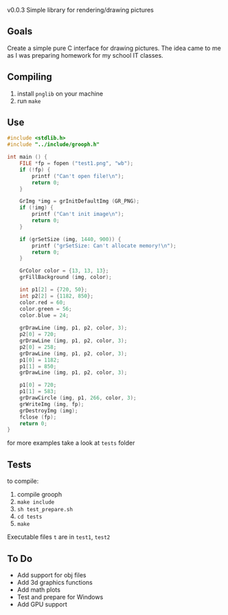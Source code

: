 v0.0.3
Simple library for rendering/drawing pictures
 
## Goals
Create a simple pure C interface for drawing pictures. The idea came to me as I was preparing homework for my school IT classes.
 
## Compiling
1) install ```pnglib``` on your machine
2) run ```make```

## Use
```c
#include <stdlib.h>
#include "../include/grooph.h"

int main () {
	FILE *fp = fopen ("test1.png", "wb");
	if (!fp) {
		printf ("Can't open file!\n");
		return 0;
	}

	GrImg *img = grInitDefaultImg (GR_PNG);
	if (!img) {
		printf ("Can't init image\n");
		return 0;
	}

	if (grSetSize (img, 1440, 900)) {
		printf ("grSetSize: Can't allocate memory!\n");
		return 0;
	}

	GrColor color = {13, 13, 13};
	grFillBackground (img, color);

	int p1[2] = {720, 50};
	int p2[2] = {1182, 850};
	color.red = 60;
	color.green = 56;
	color.blue = 24;
	
	grDrawLine (img, p1, p2, color, 3);
	p2[0] = 720;
	grDrawLine (img, p1, p2, color, 3);
	p2[0] = 258;
	grDrawLine (img, p1, p2, color, 3);
	p1[0] = 1182;
	p1[1] = 850;
	grDrawLine (img, p1, p2, color, 3);

	p1[0] = 720;
	p1[1] = 583;
	grDrawCircle (img, p1, 266, color, 3);
	grWriteImg (img, fp);
	grDestroyImg (img);
	fclose (fp);
	return 0;
}
```
for more examples take a look at ```tests``` folder

## Tests
to compile:
1) compile grooph
2) ```make include```
3) ```sh test_prepare.sh```
4) ```cd tests```
5) ```make```

Executable files ```t``` are in ```test1```, ```test2``` 

## To Do
* Add support for obj files
* Add 3d graphics functions
* Add math plots
* Test and prepare for Windows
* Add GPU support

